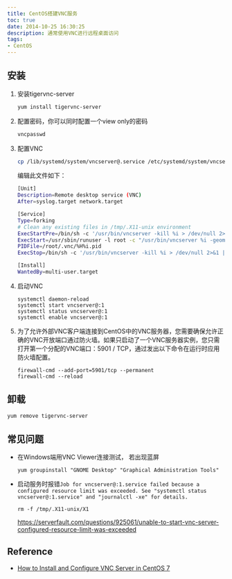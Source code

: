 ```yaml
---
title: CentOS搭建VNC服务
toc: true
date: 2014-10-25 16:30:25
description: 通常使用VNC进行远程桌面访问
tags:
- CentOS
---
```

## 安装

1. 安装tigervnc-server

   ```sh
   yum install tigervnc-server
   ```

2. 配置密码，你可以同时配置一个view only的密码

   ```sh
   vncpasswd
   ```

3. 配置VNC

    ```sh
    cp /lib/systemd/system/vncserver@.service /etc/systemd/system/vncserver@:1.service
    ```
    
    编辑此文件如下：
    ```sh
    [Unit]
    Description=Remote desktop service (VNC)
    After=syslog.target network.target
    
    [Service]
    Type=forking
    # Clean any existing files in /tmp/.X11-unix environment
    ExecStartPre=/bin/sh -c '/usr/bin/vncserver -kill %i > /dev/null 2>&1 || :'
    ExecStart=/usr/sbin/runuser -l root -c "/usr/bin/vncserver %i -geometry 1280x1024"
    PIDFile=/root/.vnc/%H%i.pid
    ExecStop=/bin/sh -c '/usr/bin/vncserver -kill %i > /dev/null 2>&1 || :'
    
    [Install]
    WantedBy=multi-user.target
    ```

4. 启动VNC

    ```shell
    systemctl daemon-reload
    systemctl start vncserver@:1
    systemctl status vncserver@:1
    systemctl enable vncserver@:1
    ```


5. 为了允许外部VNC客户端连接到CentOS中的VNC服务器，您需要确保允许正确的VNC开放端口通过防火墙。如果只启动了一个VNC服务器实例，您只需打开第一个分配的VNC端口：5901 / TCP，通过发出以下命令在运行时应用防火墙配置。

   ```
   firewall-cmd --add-port=5901/tcp --permanent
   firewall-cmd --reload
   ```

## 卸载

```sh
yum remove tigervnc-server
```

## 常见问题

- 在Windows端用VNC Viewer连接测试， 若出现蓝屏

  ```
  yum groupinstall "GNOME Desktop" "Graphical Administration Tools"
  ```

- 启动服务时报错`Job for vncserver@:1.service failed because a configured resource limit was exceeded. See "systemctl status vncserver@:1.service" and "journalctl -xe" for details.`

  ```
  rm -f /tmp/.X11-unix/X1
  ```

  <https://serverfault.com/questions/925061/unable-to-start-vnc-server-configured-resource-limit-was-exceeded>

## Reference

- [How to Install and Configure VNC Server in CentOS 7](https://www.tecmint.com/install-and-configure-vnc-server-in-centos-7/)